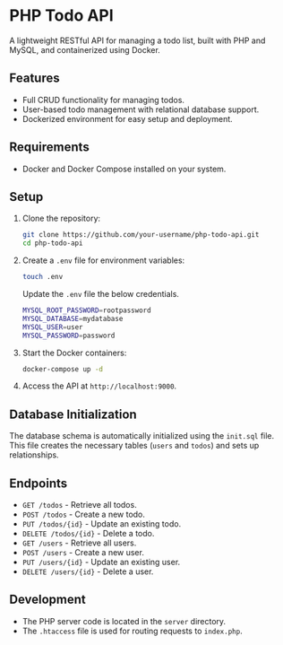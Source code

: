 # PHP Todo API

A lightweight RESTful API for managing a todo list, built with PHP and MySQL, and containerized using Docker.

## Features

- Full CRUD functionality for managing todos.
- User-based todo management with relational database support.
- Dockerized environment for easy setup and deployment.

## Requirements

- Docker and Docker Compose installed on your system.

## Setup

1. Clone the repository:

   ```bash
   git clone https://github.com/your-username/php-todo-api.git
   cd php-todo-api
   ```

2. Create a `.env` file for environment variables:

   ```bash
   touch .env
   ```

   Update the `.env` file the below credentials.

   ```bash
   MYSQL_ROOT_PASSWORD=rootpassword
   MYSQL_DATABASE=mydatabase
   MYSQL_USER=user
   MYSQL_PASSWORD=password
   ```

3. Start the Docker containers:

   ```bash
   docker-compose up -d
   ```

4. Access the API at `http://localhost:9000`.

## Database Initialization

The database schema is automatically initialized using the `init.sql` file. This file creates the necessary tables (`users` and `todos`) and sets up relationships.

## Endpoints

- `GET /todos` - Retrieve all todos.
- `POST /todos` - Create a new todo.
- `PUT /todos/{id}` - Update an existing todo.
- `DELETE /todos/{id}` - Delete a todo.
- `GET /users` - Retrieve all users.
- `POST /users` - Create a new user.
- `PUT /users/{id}` - Update an existing user.
- `DELETE /users/{id}` - Delete a user.

## Development

- The PHP server code is located in the `server` directory.
- The `.htaccess` file is used for routing requests to `index.php`.
